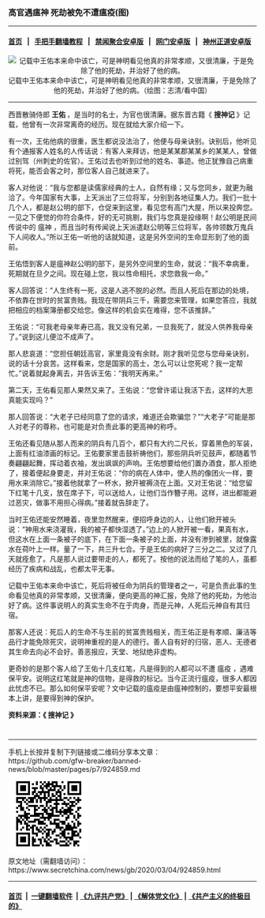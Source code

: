### 高官遇瘟神 死劫被免不遭瘟疫(图)
------------------------

#### [首页](https://github.com/gfw-breaker/banned-news/blob/master/README.md) &nbsp;&nbsp;|&nbsp;&nbsp; [手把手翻墙教程](https://github.com/gfw-breaker/guides/wiki) &nbsp;&nbsp;|&nbsp;&nbsp; [禁闻聚合安卓版](https://github.com/gfw-breaker/bn-android) &nbsp;&nbsp;|&nbsp;&nbsp; [网门安卓版](https://github.com/oGate2/oGate) &nbsp;&nbsp;|&nbsp;&nbsp; [神州正道安卓版](https://github.com/SzzdOgate/update) 



<div class="article_right" style="fone-color:#000">
 <p style="text-align:center">
  <img alt="记载中王佑本来命中该亡，可是神明看见他真的非常孝顺，又很清廉，于是免除了他的死劫，并治好了他的病。" src="http://img2.secretchina.com/pic/2019/10-12/p2539242a301033144-ss.jpg" style="height:337px; width:600px"/>
  <br>
   记载中王佑本来命中该亡，可是神明看见他真的非常孝顺，又很清廉，于是免除了他的死劫，并治好了他的病。（绘图：志清/看中国）
   <span id="hideid" name="hideid" style="color:red;display:none;">
    <span href="https://www.secretchina.com">
    </span>
   </span>
  </br>
 </p>
 <div id="txt-mid1-t21-2017">
  

---


  </div>
 </div>
 <p>
  西晋散骑侍郎
  <strong>
   <span href="https://www.secretchina.com/news/gb/tag/王佑" target="_blank">
    王佑
   </span>
  </strong>
  ，是当时的名士，为官也很清廉。据东晋古籍《
  <strong>
   搜神记
  </strong>
  》记载，他曾有一次非常离奇的经历。现在就给大家介绍一下。
  <span id="hideid" name="hideid" style="color:red;display:none;">
   <span href="https://www.secretchina.com">
   </span>
  </span>
 </p>
 <p>
  有一次，王佑他病的很重，医生都说没法治了，他便与母亲诀别。诀别后，他听见有个通报客人姓名的人传话说：有客人来拜访，他是某某郡某某乡的某某人，曾做过别驾（州刺史的佐官）。王佑过去也听到过他的姓名、事迹。他正犹豫自己病重将死，能否会客之时，那位客人自己就进来了。
 </p>
 <p>
  客人对他说：“我与您都是读儒家经典的士人，自然有缘；又与您同乡，就更为融洽了。今年国家有大事，上天派出了三位将军，分别到各地征集人力。我们一批十几个人，都是赵公明的部下，仓促来到这里，看见您有高门大屋，所以来投奔您。一见之下便觉的你符合条件，好的无可挑剔，我们与您真是投缘啊！赵公明是民间传说中的
  <span href="https://www.secretchina.com/news/gb/tag/瘟神" target="_blank">
   瘟神
  </span>
  ，而且当时有传闻说上天派遣赵公明等三位将军，各帅领数万鬼兵下人间收人。”所以王佑一听他的话就知道，这是另外空间的生命显形到了他的面前。
 </p>
 <p>
  王佑悟到客人是瘟神赵公明的部下，是另外空间里的生命，就说：“我不幸病重，死期就在旦夕之间。现在碰上您，我以性命相托，求您救我一命。”
 </p>
 <p>
  客人回答说：“人生终有一死，这是人逃不脱的必然。而且人死后在那边的处境，不依靠在世时的贫富贵贱。我现在带阴兵三千，需要您来管理，如果您答应，我就把相应的档案簿册都交给您。像这样的机会实在难得，您不该推辞。”
 </p>
 <p>
  王佑说：“可我老母亲年寿已高，我又没有兄弟，一旦我死了，就没人供养我母亲了。”说到这儿便泣不成声了。
 </p>
 <p>
  那人悲哀道：“您担任朝廷高官，家里竟没有余财。刚才我听见您与您母亲诀别，说的话十分哀苦。这样看来，您是国家的高士，怎么可以让您死呢？我一定帮忙。”说着就起身离去，并告诉王佑：“我明天再来。”
 </p>
 <p>
  第二天，王佑看见那人果然又来了。王佑说：“您曾许诺让我活下去，这样的大恩真能实现吗？”
 </p>
 <p>
  那人回答说：“大老子已经同意了您的请求，难道还会欺骗您？”“大老子”可能是那人对老子的尊称，也可能是对负责此事的更高神的称呼。
 </p>
 <p>
  王佑还看见随从那人而来的阴兵有几百个，都只有大约二尺长，穿着黑色的军装，上面有红油漆画的标记。王佑要家里击鼓祈祷他们，那些阴兵听见鼓声，都随着节奏翩翩起舞，挥动着衣袖，发出飒飒的声响。王佑想要给他们置办酒食，那人拒绝了，接着便起身要走，并对王佑说：“你的病在人体中，使人热的像团火一样，要用水来消除它。”接着他就拿了一杯水，掀开被褥浇在上面。又对王佑说：“给您留下红笔十几支，放在席子下，可以送给人，让他们当作簪子用。这样，进出都能避过恶灾，做事不用担心得病。”接着就告辞走了。
 </p>
 <p>
  当时王佑还能安然睡着，夜里忽然醒来，便招呼身边的人，让他们掀开被头说：“神用水来浇灌我，我的被子都快湿透了。”边上的人掀开被一看，果真有水，但这水在上面一条被子的底下，在下面一条被子的上面，并没有渗到被里，就像露水在荷叶上一样。量了一下，共三升七合。于是王佑的病好了三分之二。又过了几天就痊愈了。凡是那人说过要带走的人，都死了。按他的说法而给了笔的人，虽都经历了疾病和战乱，也都太平无事。
 </p>
 <p>
  记载中王佑本来命中该亡，死后将被任命为阴兵的管理者之一，可是负责此事的生命看见他真的非常孝顺，又很清廉，便向更高的神汇报，免除了他的死劫，为他治好了病。这件事说明人的真实生命不在于肉身，而是元神，人死后元神自有其归宿。
 </p>
 <p>
  那客人还说：死后人的生命不与生前的贫富贵贱相关，而王佑正是有孝顺、廉洁等品行才能免除死灾，说明神重视的是人的德行。善人自有好的归宿，恶人、无德者其生命去向必不会好。善恶报应，天堂、地狱绝非虚构。
 </p>
 <p>
  更奇妙的是那个客人给了王佑十几支红笔，凡是得到的人都可以不遭
  <span href="https://www.secretchina.com/news/gb/tag/瘟疫" target="_blank">
   瘟疫
  </span>
  ，遇难保平安。说明这红笔就是神的信物，是得救的标记。当今正流行瘟疫，很多人都因此忧虑不已。那么如何保平安呢？文中记载的瘟疫是由瘟神控制的，要想平安最根本上讲，是要得到神的保护。
 </p>
 <p>
  <strong>
   资料来源：《
   <span href="https://www.secretchina.com/news/gb/tag/搜神记" target="_blank">
    搜神记
   </span>
   》
  </strong>
  <center>
   <div>
    <div id="txt-mid2-t22-2017" style="display: block;  max-height: 351px;  overflow: hidden;">
     <div id="SC-21xxx">
     </div>
     <ins class="adsbygoogle" data-ad-client="ca-pub-1276641434651360" data-ad-format="auto" data-ad-slot="4301710469" data-full-width-responsive="true" style="display:block">
     </ins>
    </div>
   </div>
  </center>
  <div style="padding-top:12px;">
  </div>
 </p>
</div>

<hr/>
手机上长按并复制下列链接或二维码分享本文章：<br/>
https://github.com/gfw-breaker/banned-news/blob/master/pages/p7/924859.md <br/>
<a href='https://github.com/gfw-breaker/banned-news/blob/master/pages/p7/924859.md'><img src='https://github.com/gfw-breaker/banned-news/blob/master/pages/p7/924859.md.png'/></a> <br/>
原文地址（需翻墙访问）：https://www.secretchina.com/news/gb/2020/03/04/924859.html


------------------------
#### [首页](https://github.com/gfw-breaker/banned-news/blob/master/README.md) &nbsp;|&nbsp; [一键翻墙软件](https://github.com/gfw-breaker/nogfw/blob/master/README.md) &nbsp;| [《九评共产党》](https://github.com/gfw-breaker/9ping.md/blob/master/README.md#九评之一评共产党是什么) | [《解体党文化》](https://github.com/gfw-breaker/jtdwh.md/blob/master/README.md) | [《共产主义的终极目的》](https://github.com/gfw-breaker/gczydzjmd.md/blob/master/README.md)


<img src='http://gfw-breaker.win/banned-news/pages/p7/924859.md' width='0px' height='0px'/>